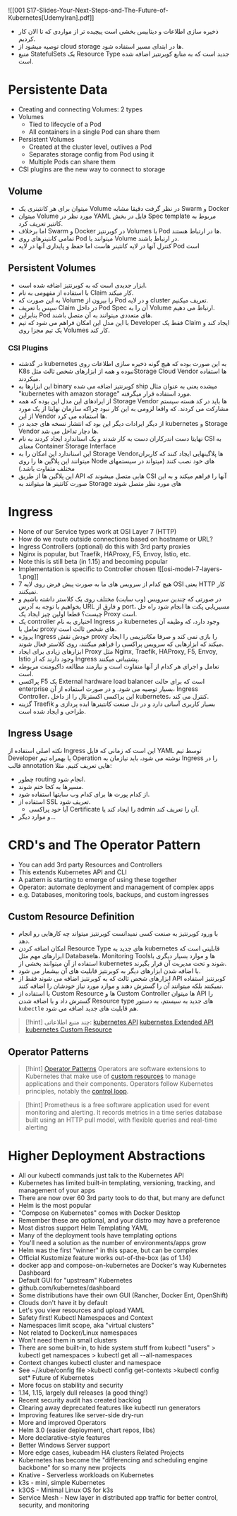 ![[001 S17-Slides-Your-Next-Steps-and-The-Future-of-Kubernetes[UdemyIran].pdf]]

- ذخیره سازی اطلاعات و دیتابیس بخشی است پیچیده تر از مواردی که تا الان کار کردیم.
- توصیه میشود از cloud storage ها در ابتدای مسیر استفاده شود.
- منبع StatefulSets یک Resource Type جدید است که به منابع کوبرنتیز اضافه شده است.
# Persistente Data
 - Creating and connecting Volumes: 2 types
 - Volumes
	 - Tied to lifecycle of a Pod
	 - All containers in a single Pod can share them
 - Persistent Volumes
	 - Created at the cluster level, outlives a Pod
	 - Separates storage config from Pod using it
	 - Multiple Pods can share them
 - CSI plugins are the new way to connect to storage
## Volume
- میتوان برای هر کانتینری یک Volume در نظر گرفت دقیقا مشابه Swarm و Docker
- میتوان Volume مورد نظر در YAML فایل در بخش Spec template مربوط به کانتیر تعریف کرد.
- اما برخلاف Swarm و Docker در کوبرنتیز Volumes با Pod ها در ارتباط هستند.
- تمامی کانتینرهای روی Pod میتوانند با Volume در ارتباط باشند.
- کنترل آنها در لایه کانتینر هاست اما حفظ و پایداری آنها در لایه Pod است
## Persistent Volumes
- ابزار جدیدی است که به کوبرنتیز اضافه شده است.
- با استفاده از مفهومی به نام Claim کار میکند.
- به این صورت که Volume را بیرون از Pod و در لایه cluster تعریف میکنیم.
- سپس با تعریف Claim در داخل Pod Spec آن را به Volume ارتباط می دهیم.
- بنابراین Pod های متعددی میتوانند به آن متصل باشند.
- با این مدل این امکان فراهم می شود که تیم Developer فقط یک Claim ایجاد کند و یک تیم مجزا روی Volumes کار کند.
### CSI Plugins
- در گذشته kubernetes به این صورت بوده که هیچ گونه ذخیره سازی اطلاعات روی K8s نبوده و همه از ابزارهای شخص ثالث مثلStorage Cloud Vendor ها استفاده میکردند.
- این ابزارها به binary کوبرنتیز اضافه می شده ship میشده یعنی به عنوان مثال "kubernetes with amazon storage" مورد استفاده قرار میگرفته.
- از ایرادهای این مدل این بوده که همه Storage Vendor ها باید در کد هسته سیستم مشارکت می کردند. که واقعا لزومی به این کار نبود چراکه سازمان نهایتا از یک مورد از این Vendor ها استفاده می کرد.
- از دیگر ایرادات دیگر این بود که انتشار نسخه های جدید در kubernetes و Storage Vendor ها دچار تداخل می شد.
- نهایتا دست اندرکاران دست به کار شدند و یک استاندارد ایجاد کردند به نام CSI به معنای Container Storage Interface
- این استاندارد این امکان را به Storage Vendorها پلاگینهایی ایجاد کنند که کاربران میتوانند این پلاگین ها را روی Node های خود نصب کنند (میتواند در سیستمهای مختلف متفاوت باشد.)
- این پلاگین ها از طریق API هایی متصل میشوند که CSI آنها را فراهم میکند و به این صورت کانتینر ها میتوانند به Storage های مورد نظر متصل شوند
# Ingress
- None of our Service types work at OSI Layer 7 (HTTP) 
- How do we route outside connections based on hostname or URL? 
- Ingress Controllers (optional) do this with 3rd party proxies 
- Nginx is popular, but Traefik, HAProxy, F5, Envoy, Istio, etc. 
- Note this is still beta (in 1.15) and becoming popular 
- Implementation is specific to Controller chosen
![[osi-model-7-layers-1.png]]
- هیچ کدام از سرویس های ما به صورت پیش فرض روی لایه 7 OSI یعنی HTTP کار نمیکنند.
- در صورتی که چندین سرویس (وب سایت) مختلف روی یک کلاستر داشته باشیم و بخواهیم با توجه به آدرس URL و فارق از port، مسیریابی پکت ها انجام شود راه حل چیست؟ قطعا اولین چیز ایجاد یک Proxy است.
- یک controller اختیاری به نام Ingress در kubernetes وجود دارد، که وظیفه آن تعامل با proxy های شخص ثالث است.
- پروژه Ingress خودش نقش proxy را بازی نمی کند و صرفا مکانیزیمی را ایجاد میکند که ابزارهایی که سرویس پراکسی را فراهم میکنند، روی کلاستر فعال شوند.
- ابزارهای زیادی برای ایجاد Proxy مثل Nginx, Traefik, HAProxy, F5, Envoy, Istio وجود دارند که از Ingress پشتیبانی میکنند.
- تعامل و اجرای هر کدام از آنها متفاوت است و نیازمند مطالعه داکیومنت مربوطه است.
- پراکسی F5 یک External hardware load balancer است که برای حالت enterprise بسیار توصیه می شود. و در صورت استفاده از آن، Ingress Controller، این پراکسی اکسترنال را از داخل kubernetes، کنترل می کند.
- گزینه Traefik بسیار کاربری آسانی دارد و در دل صنعت کانتینرها ایده پردازی و طراحی و ایجاد شده است.
## Ingress Usage
نکته اصلی استفاده از Ingress این است که زمانی که فایل YAML توسط تیم Developer یا بهمراه تیم Operation نوشته می شود، باید نیازمان به Ingress را در قالب annotation هایی تعریف کنیم. مثلا:
- چطور routing انجام شود.
- مسیرها به کجا ختم شوند.
- از کدام پورت ها برای کدام وب سایتها استفاده شود.
- استفاده از SSL تعریف شود.
	- آیا خود پراکسی Certificate را ایجاد کند یا admin آن را تعریف کند.
- و موارد دیگر...
# CRD's and The Operator Pattern
- You can add 3rd party Resources and Controllers
- This extends Kubernetes API and CLI
- A pattern is starting to emerge of using these together
- Operator: automate deployment and management of complex apps
- e.g. Databases, monitoring tools, backups, and custom ingresses
## Custom Resource Definition
- با ورود کوبرنتیز به صنعت کسی نمیدانست کوبرنتیز میتواند چه کارهایی رو انجام دهد.
- امکان اضافه کردن Resource Type های جدید به kubernetes قابلیتی است که ابزارهای مهم مثل Databaseها، Monitoring Toolsها و موارد بسیار دیگری با استفاده از آن میتوانند بخشی از kubernetes شوند و تحت مدیریت آن قرار بگیرند. 
- با اضافه شدن ابزارهای دیگر به کوبرنتیز قابلیت های آن بیشمار می شود.
- ابزارهای شخص ثالث که به کوبرنتیز اضافه می شوند فقط از API کوبرنتیز استفاده نمیکنند بلکه میتوانند آن را گسترش دهند و موارد مورد نیاز خودشان را اضافه کنند.
- با استفاده از Custom Resource ها و Custom Controller ها میتوان API را گسترش داد و با اضافه شدن Resource type های جدید به سیستم، به دستور `kubectle` هم قابلیت های جدید اضافه می شود.
> [!hint] چند منبع اطلاعاتی:
> [kubernetes API](https://kubernetes.io/docs/concepts/overview/kubernetes-api/)
> [kubernetes Extended API](https://kubernetes.io/docs/concepts/extend-kubernetes/api-extension/)
> [kubernetes Custom Resource](https://kubernetes.io/docs/concepts/extend-kubernetes/api-extension/custom-resources/)

## Operator Patterns

> [!hint] [Operator Patterns](https://kubernetes.io/docs/concepts/extend-kubernetes/operator/)
> Operators are software extensions to Kubernetes that make use of [custom resources](https://kubernetes.io/docs/concepts/extend-kubernetes/api-extension/custom-resources/) to manage applications and their components. Operators follow Kubernetes principles, notably the [control loop](https://kubernetes.io/docs/concepts/architecture/controller/).

> [!hint] Prometheus is a free software application used for event monitoring and alerting. It records metrics in a time series database built using an HTTP pull model, with flexible queries and real-time alerting
# Higher Deployment Abstractions
- All our kubectl commands just talk to the Kubernetes API
- Kubernetes has limited built-in templating, versioning, tracking, and management of your apps
- There are now over 60 3rd party tools to do that, but many are defunct
- Helm is the most popular
- "Compose on Kubernetes" comes with Docker Desktop
- Remember these are optional, and your distro may have a preference
- Most distros support Helm Templating YAML
- Many of the deployment tools have templating options
- You'll need a solution as the number of environments/apps grow
- Helm was the first "winner" in this space, but can be complex
- Official Kustomize feature works out-of-the-box (as of 1.14)
- docker app and compose-on-kubernetes are Docker's way Kubernetes Dashboard
- Default GUI for "upstream" Kubernetes
- github.com/kubernetes/dashboard
- Some distributions have their own GUI (Rancher, Docker Ent, OpenShift)
- Clouds don't have it by default
- Let's you view resources and upload YAML
- Safety first! Kubectl Namespaces and Context
- Namespaces limit scope, aka "virtual clusters"
- Not related to Docker/Linux namespaces
- Won't need them in small clusters
- There are some built-in, to hide system stuff from kubectl "users" > kubectl get namespaces > kubectl get all --all-namespaces
- Context changes kubectl cluster and namespace
- See ~/.kube/config file >kubectl config get-contexts >kubectl config set* Future of Kubernetes
- More focus on stability and security
- 1.14, 1.15, largely dull releases (a good thing!)
- Recent security audit has created backlog
- Clearing away deprecated features like kubectl run generators
- Improving features like server-side dry-run
- More and improved Operators
- Helm 3.0 (easier deployment, chart repos, libs)
- More declarative-style features
- Better Windows Server support
- More edge cases, kubeadm HA clusters Related Projects
- Kubernetes has become the "differencing and scheduling engine backbone" for so many new projects
- Knative - Serverless workloads on Kubernetes
- k3s - mini, simple Kubernetes
- k3OS - Minimal Linux OS for k3s
- Service Mesh - New layer in distributed app traffic for better control, security, and monitoring